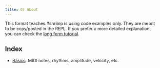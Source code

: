 ```yaml
---
title: 0) About
---
```


This format teaches #shrimp is using code examples only. They are meant to be copy/pasted in the REPL. If you prefer a more detailed explanation, you can check the [long form tutorial](/get_started/long_tutorial/index.md).

## Index

- [Basics](/get_started/run_me/basics.md): MIDI notes, rhythms, amplitude, velocity, etc.